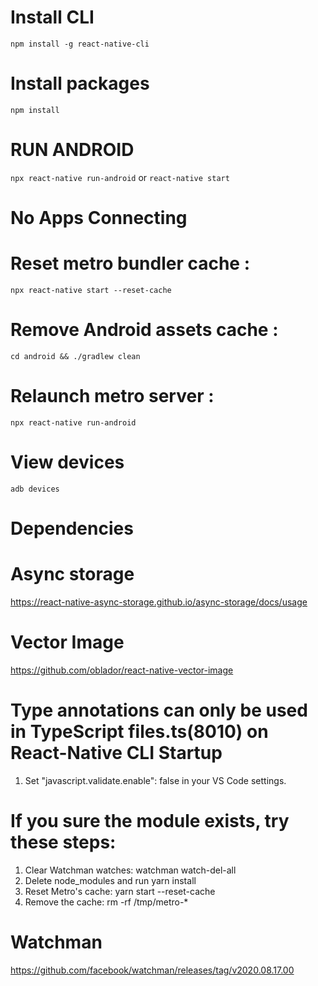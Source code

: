 # Install CLI
`npm install -g react-native-cli`

# Install packages
`npm install`

# RUN ANDROID
`npx react-native run-android`
or
`react-native start`

# No Apps Connecting
  # Reset metro bundler cache : 
  `npx react-native start --reset-cache`
      
  # Remove Android assets cache : 
  `cd android && ./gradlew clean`
      
  # Relaunch metro server : 
  `npx react-native run-android`
# View devices
`adb devices`

# Dependencies
  # Async storage
  https://react-native-async-storage.github.io/async-storage/docs/usage
  # Vector Image
  https://github.com/oblador/react-native-vector-image

# Type annotations can only be used in TypeScript files.ts(8010) on React-Native CLI Startup
1. Set "javascript.validate.enable": false in your VS Code settings.

# If you sure the module exists, try these steps:
1. Clear Watchman watches: watchman watch-del-all
2. Delete node_modules and run yarn install
3. Reset Metro's cache: yarn start --reset-cache
4. Remove the cache: rm -rf /tmp/metro-*

# Watchman
https://github.com/facebook/watchman/releases/tag/v2020.08.17.00
